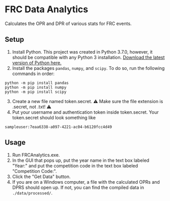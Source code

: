 # FRC Data Analytics

Calculates the OPR and DPR of various stats for FRC events.

## Setup

1. Install Python. This project was created in Python 3.7.0, however, it should be compatible with any Python 3 installation. [Download the latest version of Python here.](https://www.python.org/downloads/)
2. Install the packages `pandas`, `numpy`, and `scipy`. To do so, run the following commands in order:
```
python -m pip install pandas
python -m pip install numpy
python -m pip install scipy
```
3. Create a new file named token.secret. :warning: Make sure the file extension is .secret, not .txt! :warning:
4. Put your username and authentication token inside token.secret. Your token.secret should look something like
```
sampleuser:7eaa6338-a097-4221-ac04-b6120fcc4d49
```

## Usage

1. Run FRCAnalytics.exe.
2. In the GUI that pops up, put the year name in the text box labeled "Year:" and put the competition code in the text box labeled "Competition Code:".
3. Click the "Get Data" button.
4. If you are on a Windows computer, a file with the calculated OPRs and DPRS should open up. If not, you can find the compiled data in `./data/processed/`.
